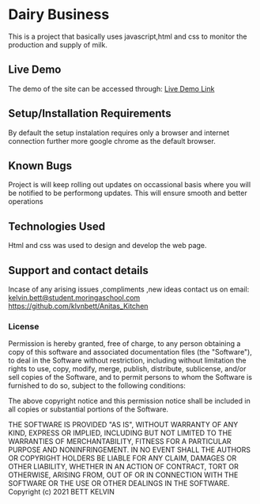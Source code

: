 # Dairy Business

This is a project that basically uses javascript,html and css to monitor the production and supply of milk.

## Live Demo
The demo of the site can be accessed through:
[Live Demo Link]( "https://github.com/klvnbett/Dairy_Business")

## Setup/Installation Requirements
By default the setup instalation requires only a browser and internet connection further more google chrome as the default browser.
## Known Bugs
Project is will keep rolling out updates on occassional basis where you will be notified to be performong updates. This will ensure smooth and better operations
## Technologies Used
Html and css was used to design and develop the web page.

## Support and contact details
Incase of any arising issues ,compliments ,new ideas contact us on 
email: kelvin.bett@student.moringaschool.com 
https://github.com/klvnbett/Anitas_Kitchen

### License

Permission is hereby granted, free of charge, to any person obtaining a copy
of this software and associated documentation files (the "Software"), to deal
in the Software without restriction, including without limitation the rights
to use, copy, modify, merge, publish, distribute, sublicense, and/or sell
copies of the Software, and to permit persons to whom the Software is
furnished to do so, subject to the following conditions:

The above copyright notice and this permission notice shall be included in all
copies or substantial portions of the Software.

THE SOFTWARE IS PROVIDED "AS IS", WITHOUT WARRANTY OF ANY KIND, EXPRESS OR
IMPLIED, INCLUDING BUT NOT LIMITED TO THE WARRANTIES OF MERCHANTABILITY,
FITNESS FOR A PARTICULAR PURPOSE AND NONINFRINGEMENT. IN NO EVENT SHALL THE
AUTHORS OR COPYRIGHT HOLDERS BE LIABLE FOR ANY CLAIM, DAMAGES OR OTHER
LIABILITY, WHETHER IN AN ACTION OF CONTRACT, TORT OR OTHERWISE, ARISING FROM,
OUT OF OR IN CONNECTION WITH THE SOFTWARE OR THE USE OR OTHER DEALINGS IN THE
SOFTWARE.
  Copyright (c) 2021 BETT KELVIN